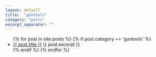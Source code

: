 ```yaml
---
layout: default
title:  "guntools"
category: "posts"
excerpt_separator: ""
---
```

<ul>
  {% for post in site.posts %}
   {% if post.category == 'guntools' %}
    <li>      
        <a href="{{ post.url }}">{{ post.title }}</a> 
        {{ post.excerpt }}
    </li>
    {% endif %}
  {% endfor %}
</ul>
